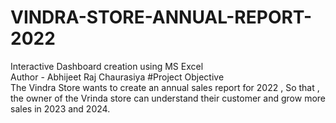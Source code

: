 # VINDRA-STORE-ANNUAL-REPORT-2022
Interactive Dashboard creation using MS Excel
<br>
Author - Abhijeet Raj Chaurasiya
#Project Objective
<br>
The Vindra Store wants to create an annual sales report for 2022 , So that , the owner of the Vrinda store can understand their customer and grow more sales in 2023 and 2024.
